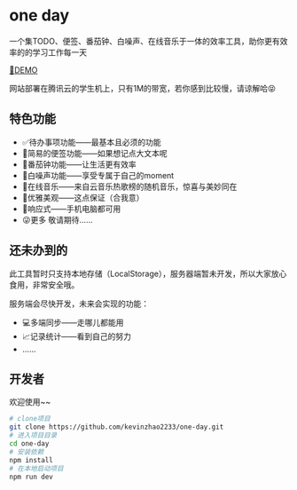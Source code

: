 # one day



一个集TODO、便签、番茄钟、白噪声、在线音乐于一体的效率工具，助你更有效率的的学习工作每一天

[:chestnut:DEMO](https://ikevin.top/#/)

网站部署在腾讯云的学生机上，只有1M的带宽，若你感到比较慢，请谅解哈:stuck_out_tongue_closed_eyes:

## 特色功能

- :white_check_mark:待办事项功能——最基本且必须的功能
- :pencil:简易的便签功能——如果想记点大文本呢
- :tomato:番茄钟功能——让生活更有效率
- :musical_score:白噪声功能——享受专属于自己的moment
- :musical_note:在线音乐——来自云音乐热歌榜的随机音乐，惊喜与美妙同在
- 💎优雅美观——这点保证（合我意）
- :iphone:响应式——手机电脑都可用
- :stuck_out_tongue_winking_eye:更多 敬请期待……

## 还未办到的

此工具暂时只支持本地存储（LocalStorage），服务器端暂未开发，所以大家放心食用，非常安全哦。

服务端会尽快开发，未来会实现的功能：

- :computer:多端同步——走哪儿都能用
- :chart_with_upwards_trend:记录统计——看到自己的努力
- ……

## 开发者

欢迎使用~~

```bash
# clone项目
git clone https://github.com/kevinzhao2233/one-day.git
# 进入项目目录
cd one-day
# 安装依赖
npm install
# 在本地启动项目
npm run dev
```


